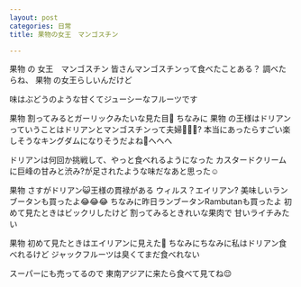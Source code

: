 ```yaml
---
layout: post
categories: 日常
title: 果物の女王　マンゴスチン

---
```

果物 の 女王　マンゴスチン
皆さんマンゴスチンって食べたことある？
調べたらね、 果物 の女王らしいんだけど

味はぶどうのような甘くてジューシーなフルーツです

果物 
割ってみるとガーリックみたいな見た目🤣
ちなみに 果物 の王様はドリアン
っていうことはドリアンとマンゴスチンって夫婦🤔🤔🤔?
本当にあったらすごい楽しそうなキングダムになりそうだよね🤣へへへ

ドリアンは何回か挑戦して、やっと食べれるようになった
カスタードクリームに巨峰の甘みと渋み?が足されたような味だなあと思った☺️

果物 
さすがドリアン😺王様の貫禄がある
ウィルス？エイリアン?
美味しいランブータンも買ったよ😂😂😂
ちなみに昨日ランブータンRambutanも買ったよ
初めて見たときはビックリしたけど
割ってみるときれいな果肉で
甘いライチみたい

果物 
初めて見たときはエイリアンに見えた🤭
ちなみにちなみに私はドリアン食べれるけど
ジャックフルーツは臭くてまだ食べれない

スーパーにも売ってるので
東南アジアに来たら食べて見てね😌